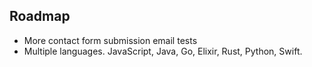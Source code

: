 ## Roadmap
* More contact form submission email tests
* Multiple languages. JavaScript, Java, Go, Elixir, Rust, Python, Swift.
